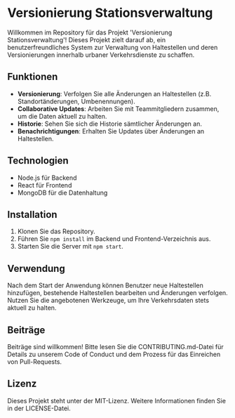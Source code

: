 # Versionierung Stationsverwaltung

Willkommen im Repository für das Projekt 'Versionierung Stationsverwaltung'! Dieses Projekt zielt darauf ab, ein benutzerfreundliches System zur Verwaltung von Haltestellen und deren Versionierungen innerhalb urbaner Verkehrsdienste zu schaffen.

## Funktionen
- **Versionierung**: Verfolgen Sie alle Änderungen an Haltestellen (z.B. Standortänderungen, Umbenennungen).
- **Collaborative Updates**: Arbeiten Sie mit Teammitgliedern zusammen, um die Daten aktuell zu halten.
- **Historie**: Sehen Sie sich die Historie sämtlicher Änderungen an.
- **Benachrichtigungen**: Erhalten Sie Updates über Änderungen an Haltestellen.

## Technologien
- Node.js für Backend
- React für Frontend
- MongoDB für die Datenhaltung

## Installation
1. Klonen Sie das Repository.
2. Führen Sie `npm install` im Backend und Frontend-Verzeichnis aus.
3. Starten Sie die Server mit `npm start`.

## Verwendung
Nach dem Start der Anwendung können Benutzer neue Haltestellen hinzufügen, bestehende Haltestellen bearbeiten und Änderungen verfolgen. Nutzen Sie die angebotenen Werkzeuge, um Ihre Verkehrsdaten stets aktuell zu halten.

## Beiträge
Beiträge sind willkommen! Bitte lesen Sie die CONTRIBUTING.md-Datei für Details zu unserem Code of Conduct und dem Prozess für das Einreichen von Pull-Requests.

## Lizenz
Dieses Projekt steht unter der MIT-Lizenz. Weitere Informationen finden Sie in der LICENSE-Datei.